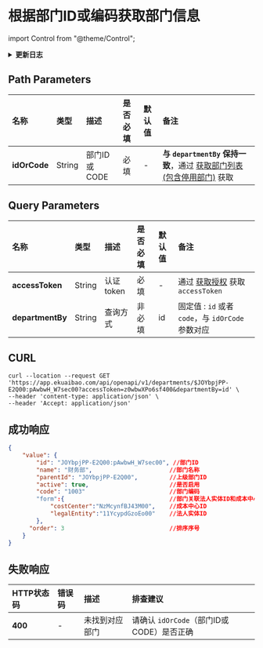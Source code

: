 # 根据部门ID或编码获取部门信息

import Control from "@theme/Control";

<Control
method="GET"
url="/api/openapi/v1/departments/$`idOrCode`"
/>

<details>
  <summary><b>更新日志</b></summary>
  <div>

  [**1.6.0**](/updateLog/update-log#160) -> 🐞 **成功响应** 中增加 `order`（排序序号）参数。<br/>

  </div>
</details>

## Path Parameters

| 名称 | 类型 | 描述 | 是否必填 | 默认值 | 备注 |
| :--- | :--- | :--- | :--- |:--- | :--- |
| **idOrCode** | String | 部门ID或CODE| 必填 | - | **与 `departmentBy` 保持一致**，通过 [获取部门列表(包含停用部门)](/docs/open-api/corporation/get-departments) 获取 | 

## Query Parameters

| 名称 | 类型 | 描述 | 是否必填 | 默认值 | 备注 |
| :--- | :--- | :--- | :--- |:--- | :--- |
| **accessToken**  | String | 认证token  | 必填   | -  | 通过 [获取授权](/docs/open-api/getting-started/auth) 获取 `accessToken` |
| **departmentBy** | String | 查询方式    | 非必填 | id | 固定值 : `id` 或者 `code`，与 `idOrCode` 参数对应 |

## CURL
```shell
curl --location --request GET 'https://app.ekuaibao.com/api/openapi/v1/departments/$JOYbpjPP-E2Q00:pAwbwH_W7sec00?accessToken=z0wbwXPo6sf400&departmentBy=id' \
--header 'content-type: application/json' \
--header 'Accept: application/json'
```

## 成功响应
```json
{
    "value": {
        "id": "JOYbpjPP-E2Q00:pAwbwH_W7sec00", //部门ID
        "name": "财务部",                      //部门名称
        "parentId": "JOYbpjPP-E2Q00",         //上级部门ID
        "active": true,                       //是否启用
        "code": "1003"                        //部门编码
        "form":{                              //部门关联法人实体ID和成本中心ID
            "costCenter":"NzMcynfBJ43M00",    //成本中心ID
            "legalEntity":"11YcypdGzoEo00"    //法人实体ID
        },
      "order": 3                              //排序序号
    }
}
```

## 失败响应

| HTTP状态码 | 错误码 | 描述 | 排查建议 |
| :--- | :--- | :--- | :--- |
| **400** | - | 未找到对应部门 | 请确认 `idOrCode`（部门ID或CODE）是否正确 | 


